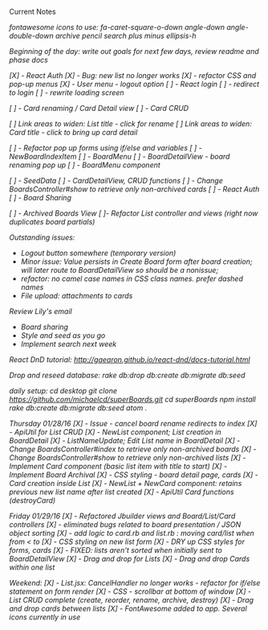 Current Notes

<i class="fa fa-EXAMPLE fa-fw">
fontawesome icons to use:
fa-caret-square-o-down
angle-down
angle-double-down
archive
pencil
search
plus
minus
ellipsis-h

Beginning of the day:
write out goals for next few days, review readme and phase docs

[X] - React Auth
[X] - Bug: new list no longer works
[X] - refactor CSS and pop-up menus
[X] - User menu - logout option
[ ] - React login
[ ] - redirect to login
[ ] - rewrite loading screen


[ ] - Card renaming / Card Detail view
[ ] - Card CRUD

[ ] Link areas to widen: List title - click for rename
[ ] Link areas to widen: Card title - click to bring up card detail





[ ] - Refactor pop up forms using if/else and variables
  [ ] - NewBoardIndexItem
  [ ] - BoardMenu
  [ ] - BoardDetailView - board renaming pop up
  [ ] - BoardMenu component

[ ] - SeedData
[ ] - CardDetailView, CRUD functions
[ ] - Change BoardsController#show to retrieve only non-archived cards
[ ] - React Auth
[ ] - Board Sharing






[ ] - Archived Boards View
[ ]- Refactor List controller and views (right now duplicates board partials)

Outstanding issues:

- Logout button somewhere (temporary version)
- Minor issue: Value persists in Create Board form after board creation; will later
route to BoardDetailView so should be a nonissue;
- refactor: no camel case names in CSS class names. prefer dashed names
- File upload: attachments to cards

Review Lily's email
- Board sharing
- Style and seed as you go
- Implement search next week




React DnD tutorial:
http://gaearon.github.io/react-dnd/docs-tutorial.html

Drop and reseed database:
rake db:drop db:create db:migrate db:seed

daily setup:
cd desktop
git clone https://github.com/michaelcd/superBoards.git
cd superBoards
npm install
rake db:create db:migrate db:seed
atom .



Thursday 01/28/16
[X] - Issue - cancel board rename redirects to index
[X] - ApiUtil for List CRUD
[X] - NewList component; List creation in BoardDetail
[X] - ListNameUpdate; Edit List name in BoardDetail
[X] - Change BoardsController#index to retrieve only non-archived boards
[X] - Change BoardsController#show to retrieve only non-archived lists
[X] - Implement Card component (basic list item with title to start)
[X] - Implement Board Archival
[X] - CSS styling - board detail page, cards
[X] - Card creation inside List
[X] - NewList + NewCard component: retains previous new list name after list created
[X] - ApiUtil Card functions (destroyCard)

Friday 01/29/16
[X] - Refactored Jbuilder views and Board/List/Card controllers
[X] - eliminated bugs related to board presentation / JSON object sorting
[X] - add logic to card.rb and list.rb : moving card/list when
      from < to
[X] - CSS styling on new list form
[X] - DRY up CSS styles for forms, cards
[X] - FIXED: lists aren't sorted when initially sent to BoardDetailView
[X] - Drag and drop for Lists
[X] - Drag and drop Cards within one list

Weekend:
[X] - List.jsx: CancelHandler no longer works - refactor for if/else statement on form render
[X] - CSS - scrollbar at bottom of window
[X] - List CRUD complete (create, reorder, rename, archive, destroy)
[X] - Drag and drop cards between lists
[X] - FontAwesome added to app. Several icons currently in use

